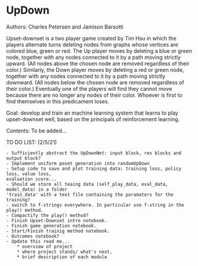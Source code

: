 # UpDown

Authors: Charles Petersen and Jamison Barsotti

Upset-downset is a two player game created by Tim Hsu in which the players alternate turns 
deleting nodes from graphs whose vertices are colored blue, green or red. The Up player moves 
by deleting a blue or green node, together with any nodes connected to it by a path moving 
strictly upward. (All nodes above the chosen node are removed regardless of their color.) Similarly, 
the Down player moves by deleting a red or green node, together with any nodes connected to it 
by a path moving strictly downward. (All nodes below the chosen node are removed regardless of 
their color.)  Eventually one of the players will find they cannot move because there are no longer
any nodes of their color. Whoever is first to find themselves in this predicament loses.  

Goal: develop and train an machine learning system that learns to play upset-downset well, based on the principals of reinforcement learning.
    
Contents: To be added...

TO DO LIST: (2/5/21)

    - Sufficiently abstract the UpDownNet: input block, res blocks and output block?
    - Implement uniform poset generation into randomUpDown
    - Setup code to save and plot training data: training loss, policy loss, value loss,
    evaluation score...
    - Should we store all teaing data (self_play_data, eval_data, model_data) in a folder
    'train_data' with a text file containing the paramaters for the training?
    - switch to f-strings everywhere. In particular use f-string in the play() method.
    - Compactify the play() method?
    - Finish Upset-Downset intro notebook.
    - Finish game generation notebook.
    - Start/Finish trainig method notebook.
    - Outcomes notebook?
    - Update this read me...
        * overview of project
        * where project stands/ what's next.
        * brief description of each module


